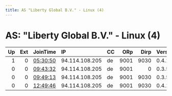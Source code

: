 ```yaml
---
title: AS "Liberty Global B.V." - Linux (4)
---
```


# AS: "Liberty Global B.V." - Linux (4)

|   Up |   Ext | JoinTime                                                                                            | IP             | CC   |   ORp |   Dirp | Version   | Contact         | Nickname   |   eFamMembers |
|-----:|------:|:----------------------------------------------------------------------------------------------------|:---------------|:-----|------:|-------:|:----------|:----------------|:-----------|--------------:|
|    1 |     0 | [05:30:50](https://metrics.torproject.org/rs.html#details/61F74E393CA0F7827A324E37D067CC0C7AD1D810) | 94.114.108.205 | de   |  9001 |   9030 | 0.4.1.6   | tor@rpicloud.de | rpicloud   |             1 |
|    0 |     0 | [09:43:32](https://metrics.torproject.org/rs.html#details/8B632CE97691374E6840BC7355A4E299D81602AF) | 94.114.108.205 | de   |  9001 |      0 | 0.3.5.8   | None            | rpicloud   |             1 |
|    0 |     0 | [09:49:13](https://metrics.torproject.org/rs.html#details/B83E959BD8C6CC50B6925C6C8893E1886D86F0C7) | 94.114.108.205 | de   |  9001 |   9030 | 0.3.5.8   | None            | rpicloud   |             1 |
|    0 |     0 | [12:49:46](https://metrics.torproject.org/rs.html#details/6E29A540A6D4E53195BF840E75F43AEAA552D6FC) | 94.114.108.205 | de   |  9001 |   9030 | 0.4.1.6   | tor@rpicloud.de | rpicloud   |             1 |
